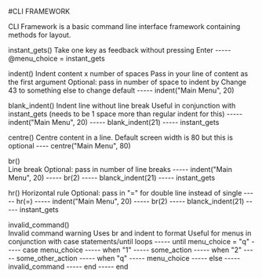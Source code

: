 #CLI FRAMEWORK

CLI Framework is a basic command line interface framework containing methods for layout.

instant_gets()
  Take one key as feedback without pressing Enter
  ----- @menu_choice = instant_gets

indent()
  Indent content x number of spaces
  Pass in your line of content as the first argument
  Optional: pass in number of space to indent by
  Change 43 to something else to change default
  ----- indent("Main Menu", 20)

blank_indent()
  Indent line without line break
  Useful in conjunction with instant_gets (needs to be 1 space more than regular indent for this)
  ----- indent("Main Menu", 20)
  ----- blank_indent(21)
  ----- instant_gets
  
centre()
  Centre content in a line.
  Default screen width is 80 but this is optional
  ---- centre("Main Menu", 80)
  
br()  
  Line break
  Optional: pass in number of line breaks
  ----- indent("Main Menu", 20)
  ----- br(2)
  ----- blanck_indent(21)
  ----- instant_gets

hr()
  Horizontal rule
  Optional: pass in "=" for double line instead of single
  ----- hr(=)
  ----- indent("Main Menu", 20)
  ----- br(2)
  ----- blanck_indent(21)
  ----- instant_gets
  
invalid_command()  
  Invalid command warning
  Uses br and indent to format
  Useful for menus in conjunction with case statements/until loops 
  ----- until menu_choice = "q"
  -----   case menu_choice
  -----   when "1"
  -----     some_action
  -----   when "2"
  -----     some_other_action
  -----   when "q"
  -----     menu_choice
  -----   else
  -----     invalid_command
  -----   end
  ----- end
